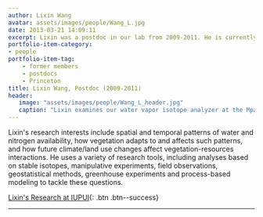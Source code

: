 ```yaml
---
author: Lixin Wang
avatar: assets/images/people/Wang_L.jpg
date: 2013-03-21 14:09:11
excerpt: Lixin was a postdoc in our lab from 2009-2011. He is currently an Assistant Professor at IUPUI
portfolio-item-category:
- people
portfolio-item-tag:
    - former members
    - postdocs
    - Princeton
title: Lixin Wang, Postdoc (2009-2011)
header:
   image: "assets/images/people/Wang_L_header.jpg"
   caption: "Lixin examines our water vapor isotope analyzer at the Mpala field station in central Kenya."
---
```


Lixin's research interests include spatial and temporal patterns of water and nitrogen availability, how vegetation adapts to and affects such patterns, and how future climate/land use changes affect vegetation-resources interactions. He uses a variety of research tools, including analyses based on stable isotopes, manipulative experiments, field observations, geostatistical methods, greenhouse experiments and process-based modeling to tackle these questions. 

[Lixin's Research at IUPUI](http://earthsciences.iupui.edu/~lxwang/Lixin_Wang/Home.html){: .btn .btn--success}

---

 